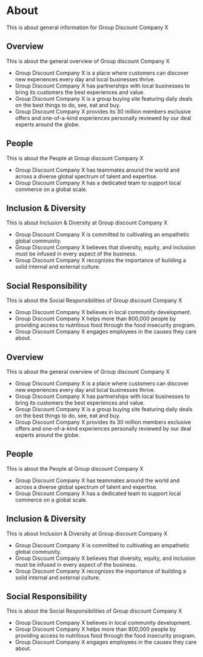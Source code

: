 # About

This is about general information for Group Discount Company X

## Overview

This is about the general overview of Group discount Company X

- Group Discount Company X is a place where customers can discover new experiences every day and local businesses thrive.
- Group Discount Company X has partnerships with local businesses to bring its customers the best experiences and value.
- Group Discount Company X is a group buying site featuring daily deals on the best things to do, see, eat and buy.
- Group Discount Company X provides its 30 million members exclusive offers and one-of-a-kind experiences personally reviewed by our deal experts around the globe.

## People

This is about the People at Group discount Company X

- Group Discount Company X has teammates around the world and across a diverse global spectrum of talent and expertise.
- Group Discount Company X has a dedicated team to support local commerce on a global scale.

## Inclusion & Diversity

This is about Inclusion & Diversity at Group discount Company X

- Group Discount Company X is committed to cultivating an empathetic global community.
- Group Discount Company X believes that diversity, equity, and inclusion must be infused in every aspect of the business.
- Group Discount Company X recognizes the importance of building a solid internal and external culture.

## Social Responsibility

This is about the Social Responsibilities of Group discount Company X

- Group Discount Company X believes in local community development.
- Group Discount Company X helps more than 800,000 people by providing access to nutritious food through the food insecurity program.
- Group Discount Company X engages employees in the causes they care about.

## Overview

This is about the general overview of Group discount Company X

- Group Discount Company X is a place where customers can discover new experiences every day and local businesses thrive.
- Group Discount Company X has partnerships with local businesses to bring its customers the best experiences and value.
- Group Discount Company X is a group buying site featuring daily deals on the best things to do, see, eat and buy.
- Group Discount Company X provides its 30 million members exclusive offers and one-of-a-kind experiences personally reviewed by our deal experts around the globe.

## People

This is about the People at Group discount Company X

- Group Discount Company X has teammates around the world and across a diverse global spectrum of talent and expertise.
- Group Discount Company X has a dedicated team to support local commerce on a global scale.

## Inclusion & Diversity

This is about Inclusion & Diversity at Group discount Company X

- Group Discount Company X is committed to cultivating an empathetic global community.
- Group Discount Company X believes that diversity, equity, and inclusion must be infused in every aspect of the business.
- Group Discount Company X recognizes the importance of building a solid internal and external culture.

## Social Responsibility

This is about the Social Responsibilities of Group discount Company X

- Group Discount Company X believes in local community development.
- Group Discount Company X helps more than 800,000 people by providing access to nutritious food through the food insecurity program.
- Group Discount Company X engages employees in the causes they care about.